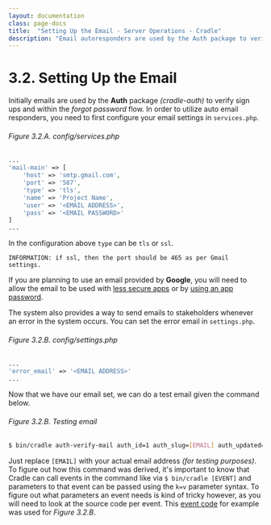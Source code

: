 ```yaml
---
layout: documentation
class: page-docs
title:  "Setting Up the Email - Server Operations - Cradle"
description: "Email autoresponders are used by the Auth package to verify sign ups and within theforgot password* flow."
---
```

# 3.2. Setting Up the Email

Initially emails are used by the **Auth** package *(cradle-auth)* to verify sign
ups and within the *forgot password* flow. In order to utilize auto email
responders, you need to first configure your email settings in `services.php`.

###### Figure 3.2.A. config/services.php
```php
...
'mail-main' => [
    'host' => 'smtp.gmail.com',
    'port' => '587',
    'type' => 'tls',
    'name' => 'Project Name',
    'user' => '<EMAIL ADDRESS>',
    'pass' => '<EMAIL PASSWORD>'
]
...
```

In the configuration above `type` can be `tls` or `ssl`.

```info
INFORMATION: if ssl, then the port should be 465 as per Gmail settings.
```

If you are planning to use an email provided by **Google**, you will need to
allow the email to be used with [less secure apps](https://support.google.com/a/answer/6260879?hl=en)
or by [using an app password](https://support.google.com/accounts/answer/185833?hl=en).

The system also provides a way to send emails to stakeholders whenever an error
in the system occurs. You can set the error email in `settings.php`.

###### Figure 3.2.B. config/settings.php
```php
...
'error_email' => '<EMAIL ADDRESS>'
...
```

Now that we have our email set, we can do a test email given the command below.

###### Figure 3.2.B. Testing email
```bash
$ bin/cradle auth-verify-mail auth_id=1 auth_slug=[EMAIL] auth_updated=123456 host=localhost
```

Just replace `[EMAIL]` with your actual email address *(for testing purposes)*.
To figure out how this command was derived, it's important to know that Cradle
can call events in the command like via `$ bin/cradle [EVENT]` and parameters to
that event can be passed using the `k=v` parameter syntax. To figure out what
parameters an event needs is kind of tricky however, as you will need to look at
the source code per event. This
[event code](https://github.com/CradlePHP/cradle-auth/blob/master/src/events.php#L400-L466)
for example was used for *Figure 3.2.B*.
